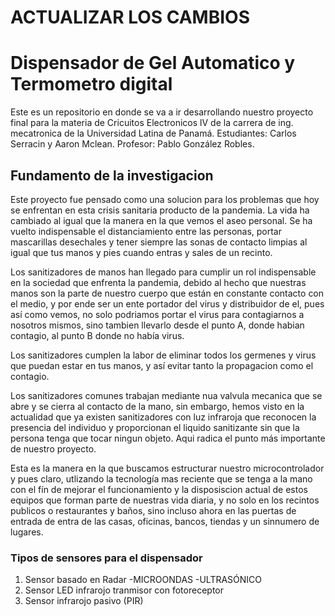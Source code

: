 # ACTUALIZAR LOS CAMBIOS 
#  Dispensador de Gel Automatico y Termometro digital


Este es un repositorio en donde se va a ir desarrollando nuestro proyecto final para la materia de Cricuitos Electronicos lV de la carrera de ing. mecatronica de la Universidad Latina de Panamá. Estudiantes: Carlos Serracin y Aaron Mclean. Profesor: Pablo González Robles.

## Fundamento de la investigacion

Este proyecto fue pensado como una solucion para los problemas que hoy se enfrentan en esta crisis sanitaria producto de la pandemia.
La vida ha cambiado al igual que la manera en la que vemos el aseo personal. Se ha vuelto indispensable el distanciamiento entre las personas, portar mascarillas desechales y tener siempre las sonas de contacto limpias al igual que tus manos y pies cuando entras y sales de un recinto.

Los sanitizadores de manos han llegado para cumplir un rol indispensable en la sociedad que enfrenta la pandemia, debido al hecho que nuestras manos son la parte de nuestro cuerpo que están en constante contacto con el medio, y por ende ser un ente portador del virus y distribuidor de el, pues así como vemos, no solo podriamos portar el virus para contagiarnos a nosotros mismos, sino tambien llevarlo desde el punto A, donde habian contagio, al punto B donde no había virus.

Los sanitizadores cumplen la labor de eliminar todos los germenes y virus que puedan estar en tus manos, y así evitar tanto la propagacion como el contagio.
 
Los sanitizadores comunes trabajan mediante nua valvula mecanica que se abre y se cierra al contacto de la mano, sin embargo, hemos visto en la actualidad que ya existen sanitizadores con luz infraroja que reconocen la presencia del individuo y proporcionan el liquido sanitizante sin que la persona tenga que tocar ningun objeto. Aqui radica el punto más importante de nuestro proyecto.

Esta es la manera en la que buscamos estructurar nuestro microcontrolador y pues claro, utlizando la tecnología mas reciente que se tenga a la mano con el fín de mejorar el funcionamiento y la disposiscion actual de estos equipos que forman parte de nuestras vida diaria, y no solo en los recintos publicos o restaurantes y baños, sino incluso ahora en las puertas de entrada de entra de las casas, 
oficinas, bancos, tiendas y un sinnumero de lugares.


### Tipos de sensores para el dispensador
1. Sensor basado en Radar
-MICROONDAS 
-ULTRASÓNICO 
2. Sensor LED infrarojo tranmisor con fotoreceptor
3. Sensor infrarojo pasivo (PIR)


